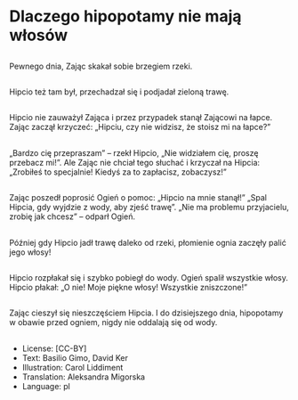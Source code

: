 # Dlaczego hipopotamy nie mają włosów

##
Pewnego dnia, Zając skakał sobie brzegiem rzeki.

##
Hipcio też tam był, przechadzał się i podjadał zieloną trawę.

##
Hipcio nie zauważył Zająca i przez przypadek stanął Zającowi na łapce. Zając zaczął krzyczeć: „Hipciu, czy nie widzisz, że stoisz mi na łapce?”

##
„Bardzo cię przepraszam” – rzekł Hipcio, „Nie widziałem cię, proszę przebacz mi!”. Ale Zając nie chciał tego słuchać i krzyczał na Hipcia: „Zrobiłeś to specjalnie! Kiedyś za to zapłacisz, zobaczysz!”

##
Zając poszedł poprosić Ogień o pomoc: „Hipcio na mnie stanął!” „Spal Hipcia, gdy wyjdzie z wody, aby zjeść trawę”. „Nie ma problemu przyjacielu, zrobię jak chcesz” – odparł Ogień.

##
Później gdy Hipcio jadł trawę daleko od rzeki, płomienie ognia zaczęły palić jego włosy!

##
Hipcio rozpłakał się i szybko pobiegł do wody. Ogień spalił wszystkie włosy. Hipcio płakał: „O nie! Moje piękne włosy! Wszystkie zniszczone!”

##
Zając cieszył się nieszczęściem Hipcia. I do dzisiejszego dnia, hipopotamy w obawie przed ogniem, nigdy nie oddalają się od wody.

##
* License: [CC-BY]
* Text: Basilio Gimo, David Ker
* Illustration: Carol Liddiment
* Translation: Aleksandra Migorska
* Language: pl
